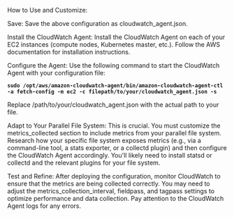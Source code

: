 How to Use and Customize:

Save: Save the above configuration as cloudwatch_agent.json.

Install the CloudWatch Agent: Install the CloudWatch Agent on each of your EC2 instances (compute nodes, Kubernetes master, etc.). Follow the AWS documentation for installation instructions.

Configure the Agent: Use the following command to start the CloudWatch Agent with your configuration file:

**``` sudo /opt/aws/amazon-cloudwatch-agent/bin/amazon-cloudwatch-agent-ctl -a fetch-config -m ec2 -c filepath/to/your/cloudwatch_agent.json -s ```**

Replace /path/to/your/cloudwatch_agent.json with the actual path to your file.

Adapt to Your Parallel File System: This is crucial. You must customize the metrics_collected section to include metrics from your parallel file system. Research how your specific file system exposes metrics (e.g., via a command-line tool, a stats exporter, or a collectd plugin) and then configure the CloudWatch Agent accordingly. You'll likely need to install statsd or collectd and the relevant plugins for your file system.

Test and Refine: After deploying the configuration, monitor CloudWatch to ensure that the metrics are being collected correctly. You may need to adjust the metrics_collection_interval, fieldpass, and tagpass settings to optimize performance and data collection. Pay attention to the CloudWatch Agent logs for any errors.
